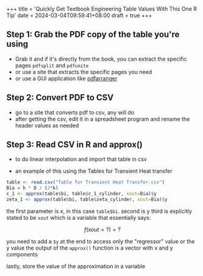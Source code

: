 +++
title = 'Quickly Get Textbook Engineering Table Values With This One R Tip'
date = 2024-03-04T09:59:41+08:00
draft = true
+++

## Step 1: Grab the PDF copy of the table you're using
- Grab it and if it's directly from the book, you can extract the specific pages `pdfsplit` and `pdfunite`
- or use a site that extracts the specific pages you need
- or use a GUI application like [pdfarranger](https://github.com/pdfarranger/pdfarranger)

## Step 2: Convert PDF to CSV
- go to a site that converts pdf to csv, any will do
- after getting the csv, edit it in a spreadsheet program and rename the header values as needed

## Step 3: Read CSV in R and approx()
- to do linear interpolation and import that table in csv

- an example of this using the Tables for Transient Heat transfer
```R
table <- read.csv("Table for Transient Heat Transfer.csv")
Bia = h * D / (2*k)
c_1 <- approx(table$bi, table$c_1_cylinder, xout=Bia)$y
zeta_1 <- approx(table$bi, table$zeta_cylinder, xout=Bia)$y
```

the first parameter is x, in this case `table$bi`.
second is y
third is explicitly stated to be `xout` which is a variable that essentially says:

$$f(xout = ?) = ?$$

you need to add a `$y` at the end to access only the "regressor" value or the y value
the output of the `approx()` function is a vector with x and y components

lastly, store the value of the approximation in a variable

